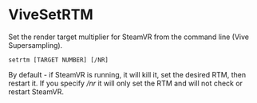 # ViveSetRTM
Set the render target multiplier for SteamVR from the command line (Vive Supersampling).

```
setrtm [TARGET NUMBER] [/NR]
```

By default - if SteamVR is running, it will kill it, set the desired RTM, then restart it. If you specify */nr* it will only set the RTM and will not check or restart SteamVR.
